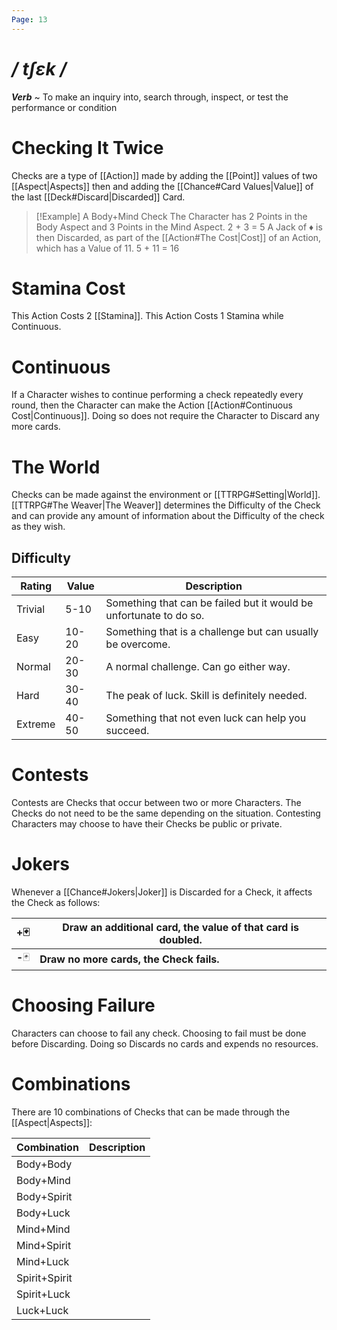 ```yaml
---
Page: 13
---
```

# */ tʃɛk /*
***Verb*** ~ To make an inquiry into, search through, inspect, or test the performance or condition
# Checking It Twice
Checks are a type of [[Action]] made by adding the [[Point]] values of two [[Aspect|Aspects]] then and adding the [[Chance#Card Values|Value]] of the last [[Deck#Discard|Discarded]] Card. 

>[!Example]
>A Body+Mind Check
>The Character has 2 Points in the Body Aspect and 3 Points in the Mind Aspect.
>2 + 3 = 5
>A Jack of ♦ is then Discarded, as part of the [[Action#The Cost|Cost]] of an Action, which has a Value of 11.
>5 + 11 = 16
# Stamina Cost
This Action Costs 2 [[Stamina]].
This Action Costs 1 Stamina while Continuous.
# Continuous
If a Character wishes to continue performing a check repeatedly every round, then the Character can make the Action [[Action#Continuous Cost|Continuous]]. Doing so does not require the Character to Discard any more cards.

# The World
Checks can be made against the environment or [[TTRPG#Setting|World]]. [[TTRPG#The Weaver|The Weaver]] determines the Difficulty of the Check and can provide any amount of information about the Difficulty of the check as they wish.
## Difficulty
| Rating  | Value | Description                                                        |
| ------- | ----- | ------------------------------------------------------------------ |
| Trivial | 5-10  | Something that can be failed but it would be unfortunate to do so. |
| Easy    | 10-20 | Something that is a challenge but can usually be overcome.         |
| Normal  | 20-30 | A normal challenge. Can go either way.                             |
| Hard    | 30-40 | The peak of luck. Skill is definitely needed.                      |
| Extreme | 40-50 | Something that not even luck can help you succeed.                 |
# Contests
Contests are Checks that occur between two or more Characters. The Checks do not need to be the same depending on the situation.
Contesting Characters may choose to have their Checks be public or private.

# Jokers
Whenever a [[Chance#Jokers|Joker]] is Discarded for a Check, it affects the Check as follows:

| +🃏     | Draw an additional card, the value of that card is doubled. |
| ------- | ----------------------------------------------------------- |
| **-**🃏 | **Draw no more cards, the Check fails.**                    |
# Choosing Failure
Characters can choose to fail any check. Choosing to fail must be done before Discarding. Doing so Discards no cards and expends no resources.
# Combinations
There are 10 combinations of Checks that can be made through the [[Aspect|Aspects]]:

| Combination   | Description |
| ------------- | ----------- |
| Body+Body     |             |
| Body+Mind     |             |
| Body+Spirit   |             |
| Body+Luck     |             |
| Mind+Mind     |             |
| Mind+Spirit   |             |
| Mind+Luck     |             |
| Spirit+Spirit |             |
| Spirit+Luck   |             |
| Luck+Luck     |             |
